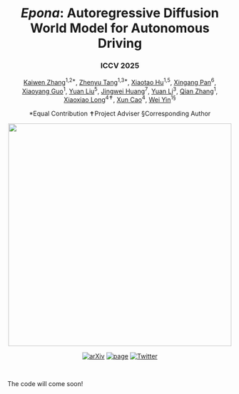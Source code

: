 <p align="center">
  <h1 align="center"><i>Epona</i>: Autoregressive Diffusion World Model for Autonomous Driving</h1>
  <h3 align="center">ICCV 2025</h3>
  <p align="center">
                <span class="author-block">
                <a href="https://kevin-thu.github.io/homepage/" target="_blank">Kaiwen Zhang</a><sup>1,2*</sup>,
              </span>
              <span class="author-block">
                <a href="https://github.com/Tzy010822/" target="_blank">Zhenyu Tang</a><sup>1,3*</sup>,
              </span>
              <span class="author-block">
                <a href="https://huxiaotaostasy.github.io/" target="_blank">Xiaotao Hu</a><sup>1,5</sup>,
              </span>
              <span class="author-block">
                <a href="https://xingangpan.github.io/" target="_blank">Xingang Pan</a><sup>6</sup>,
              </span><br>
              <span class="author-block">
                <a href="https://xy-guo.github.io/" target="_blank">Xiaoyang Guo</a><sup>1</sup>,
              </span>
              <span class="author-block">
                <a href="https://liuyuan-pal.github.io/" target="_blank">Yuan Liu</a><sup>5</sup>,
              </span>
              <span class="author-block">
                <a href="https://scholar.google.com/citations?user=7eJBk1UAAAAJ&hl=zh-CN" target="_blank">Jingwei Huang</a><sup>7</sup>,
              </span>
              <span class="author-block">
                <a href="https://yuanli2333.github.io/" target="_blank">Yuan Li</a><sup>3</sup>,
              </span>
              <span class="author-block">
                <a href="https://scholar.google.com/citations?user=pCY-bikAAAAJ&hl=en&oi=ao" target="_blank">Qian Zhang</a><sup>1</sup>,
              </span><br>
              <span class="author-block">
                <a href="https://www.xxlong.site/" target="_blank">Xiaoxiao Long</a><sup>4✝</sup>,
              </span>
              <span class="author-block">
                <a href="https://cite.nju.edu.cn/People/Faculty/20190621/i5054.html" target="_blank">Xun Cao</a><sup>4</sup>,
              </span>
              <span class="author-block">
                <a href="http://yvanyin.net/" target="_blank">Wei Yin</a><sup>1§</sup>
  </p>

  <p align="center">
    <sep>*</sep>Equal Contribution
    <sep>✝</sep>Project Adviser
    <sep>§</sep>Corresponding Author
  </p>

  <div align="center">
        <img src="./assets/teaser.png", width="500">
  </div>

  <p align="center">
    <a href="https://arxiv.org/pdf/2506.24113"><img alt='arXiv' src="https://img.shields.io/badge/arXiv-2312.07409-b31b1b.svg"></a>
    <a href="https://kevin-thu.github.io/Epona/"><img alt='page' src="https://img.shields.io/badge/Project-Website-orange"></a>
    <a href="https://twitter.com/sze68zkw"><img alt='Twitter' src="https://img.shields.io/twitter/follow/sze68zkw?label=%40KaiwenZhang"></a>
  </p>
  <br>
</p>

The code will come soon!